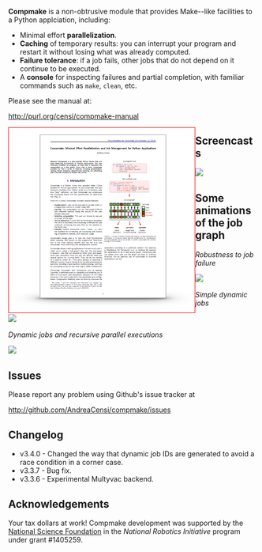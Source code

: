 **Compmake** is a non-obtrusive module that provides Make--like facilities to a Python applciation, including:

- Minimal effort **parallelization**.
- **Caching** of temporary results: you can interrupt your program 
and restart it without losing what was already computed.
- **Failure tolerance**: if a job fails, other jobs that do
not depend on it continue to be executed.
- A **console** for inspecting failures and partial completion,
with familiar commands such as ``make``, ``clean``, etc.

Please see the manual at:

http://purl.org/censi/compmake-manual

<a style="display: block; float: left" href="http://purl.org/censi/compmake-manual">
    <img style="float: left; border: solid 1px red" src="docs/source/my_static/2015-compmake-v3.png"/>
</a>


Screencasts
---------------------------------

<a href="https://vimeo.com/110090252">
    <img style="width: 300px" src="http://censi.mit.edu/pub/research/201410-compmake-animations/demo2-screenshot.png"/>
</a>


Some animations of the job graph
---------------------------------

*Robustness to job failure*

<img src="http://purl.org/censi/research/201410-compmake-animations/anim-fail-make-function.gif"/>

*Simple dynamic jobs*

<img src="http://purl.org/censi/research/201410-compmake-animations/anim-dynamic-make-function.gif"/>

*Dynamic jobs and recursive parallel executions*

<img src="http://purl.org/censi/research/201410-compmake-animations/anim-recursion-parmake16-none.gif"/>




Issues
------

Please report any problem using Github's issue tracker at

   http://github.com/AndreaCensi/compmake/issues


Changelog
---------

* v3.4.0 - Changed the way that dynamic job IDs are generated 
           to avoid a race condition in a corner case.
* v3.3.7 - Bug fix.
* v3.3.6 - Experimental Multyvac backend.


Acknowledgements
----------------

Your tax dollars at work! Compmake development was supported 
by the [National Science Foundation](http://www.nsf.gov/)
in the *National Robotics Initiative* program under grant #1405259.


